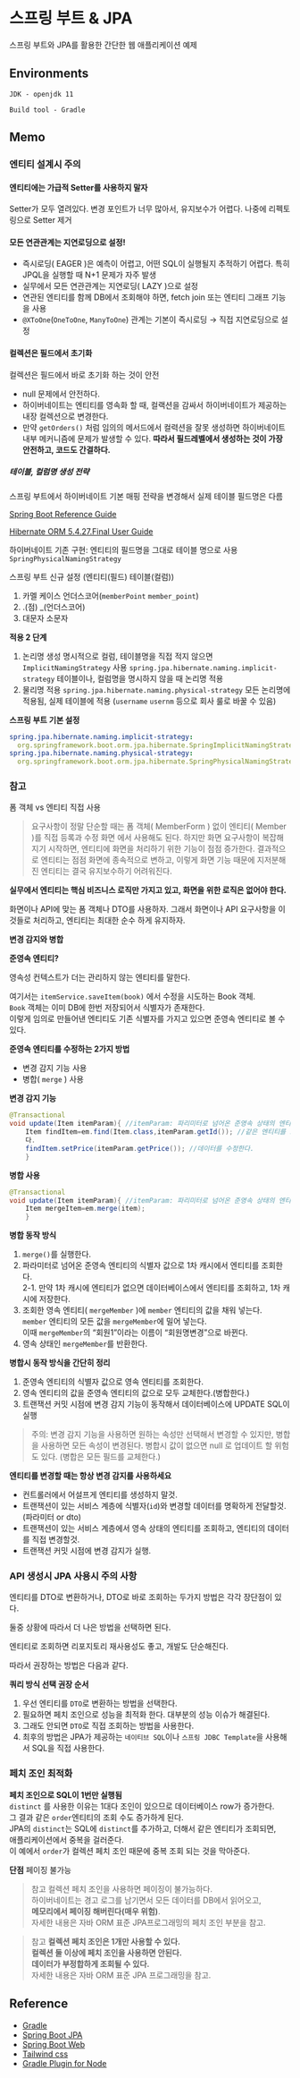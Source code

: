 # 스프링 부트 & JPA

스프링 부트와 JPA를 활용한 간단한 웹 애플리케이션 예제

## Environments

`JDK - openjdk 11`

`Build tool - Gradle`

## Memo

### 엔티티 설계시 주의

#### 엔티티에는 가급적 Setter를 사용하지 말자

Setter가 모두 열려있다. 변경 포인트가 너무 많아서, 유지보수가 어렵다. 나중에 리펙토링으로 Setter 제거

#### 모든 연관관계는 지연로딩으로 설정!

- 즉시로딩( EAGER )은 예측이 어렵고, 어떤 SQL이 실행될지 추적하기 어렵다. 특히 JPQL을 실행할 때 N+1 문제가 자주 발생
- 실무에서 모든 연관관계는 지연로딩( LAZY )으로 설정
- 연관된 엔티티를 함께 DB에서 조회해야 하면, fetch join 또는 엔티티 그래프 기능을 사용
- `@XToOne`(`OneToOne`, `ManyToOne`) 관계는 기본이 즉시로딩 → 직접 지연로딩으로 설정

#### 컬렉션은 필드에서 초기화

컬렉션은 필드에서 바로 초기화 하는 것이 안전

- null 문제에서 안전하다.
- 하이버네이트는 엔티티를 영속화 할 때, 컬랙션을 감싸서 하이버네이트가 제공하는 내장 컬렉션으로 변경한다.
- 만약 `getOrders()` 처럼 임의의 메서드에서 컬력션을 잘못 생성하면 하이버네이트 내부 메커니즘에 문제가 발생할 수 있다.
  **따라서 필드레벨에서 생성하는 것이 가장 안전하고, 코드도 간결하다.**

##### 테이블, 컬럼명 생성 전략

스프링 부트에서 하이버네이트 기본 매핑 전략을 변경해서 실제 테이블 필드명은 다름

[Spring Boot Reference Guide](https://docs.spring.io/spring-boot/docs/2.1.3.RELEASE/reference/htmlsingle/#howto-configure-hibernate-naming-strategy)

[Hibernate ORM 5.4.27.Final User Guide](https://docs.jboss.org/hibernate/orm/5.4/userguide/html_single/Hibernate_User_Guide.html#naming)

하이버네이트 기존 구현: 엔티티의 필드명을 그대로 테이블 명으로 사용
`SpringPhysicalNamingStrategy`

스프링 부트 신규 설정 (엔티티(필드) 테이블(컬럼))

1. 카멜 케이스 언더스코어(`memberPoint` `member_point`)
2. .(점) _(언더스코어)
3. 대문자 소문자

**적용 2 단계**

1. 논리명 생성 명시적으로 컬럼, 테이블명을 직접 적지 않으면 `ImplicitNamingStrategy` 사용
   `spring.jpa.hibernate.naming.implicit-strategy`
   테이블이나, 컬럼명을 명시하지 않을 때 논리명 적용
2. 물리명 적용
   `spring.jpa.hibernate.naming.physical-strategy`
   모든 논리명에 적용됨, 실제 테이블에 적용 (`username` `usernm` 등으로 회사 룰로 바꿀 수 있음)

**스프링 부트 기본 설정**

```yaml
spring.jpa.hibernate.naming.implicit-strategy:
  org.springframework.boot.orm.jpa.hibernate.SpringImplicitNamingStrategy
spring.jpa.hibernate.naming.physical-strategy:
  org.springframework.boot.orm.jpa.hibernate.SpringPhysicalNamingStrategy
```

### 참고 ###

폼 객체 vs 엔티티 직접 사용

> 요구사항이 정말 단순할 때는 폼 객체( MemberForm ) 없이
> 엔티티( Member )를 직접 등록과 수정 화면 에서 사용해도 된다.
> 하지만 화면 요구사항이 복잡해지기 시작하면, 엔티티에 화면을 처리하기 위한 기능이 점점 증가한다.
> 결과적으로 엔티티는 점점 화면에 종속적으로 변하고,
> 이렇게 화면 기능 때문에 지저분해진 엔티티는 결국 유지보수하기 어려워진다.

**실무에서 엔티티는 핵심 비즈니스 로직만 가지고 있고, 화면을 위한 로직은 없어야 한다.**

화면이나 API에 맞는 폼 객체나 DTO를 사용하자. 그래서 화면이나 API 요구사항을 이것들로 처리하고, 엔티티는 최대한 순수 하게 유지하자.

__변경 감지와 병합__

**준영속 엔티티?**

영속성 컨텍스트가 더는 관리하지 않는 엔티티를 말한다.

여기서는 `itemService.saveItem(book)` 에서 수정을 시도하는 Book 객체.  
`Book` 객체는 이미 DB에 한번 저장되어서 식별자가 존재한다.  
이렇게 임의로 만들어낸 엔티티도 기존 식별자를 가지고 있으면 준영속 엔티티로 볼 수 있다.

**준영속 엔티티를 수정하는 2가지 방법**

* 변경 감지 기능 사용
* 병합( `merge` ) 사용

**변경 감지 기능**

```java
@Transactional
void update(Item itemParam){ //itemParam: 파리미터로 넘어온 준영속 상태의 엔티티
    Item findItem=em.find(Item.class,itemParam.getId()); //같은 엔티티를 조회한
    다.
    findItem.setPrice(itemParam.getPrice()); //데이터를 수정한다.
    }
```

**병합 사용**

```java
@Transactional
void update(Item itemParam){ //itemParam: 파리미터로 넘어온 준영속 상태의 엔티티
    Item mergeItem=em.merge(item);
    }
```

**병합 동작 방식**

1. `merge()`를 실행한다.
2. 파라미터로 넘어온 준영속 엔티티의 식별자 값으로 1차 캐시에서 엔티티를 조회한다.  
   2-1. 만약 1차 캐시에 엔티티가 없으면 데이터베이스에서 엔티티를 조회하고, 1차 캐시에 저장한다.
3. 조회한 영속 엔티티( `mergeMember` )에 `member` 엔티티의 값을 채워 넣는다.  
   `member` 엔티티의 모든 값을 `mergeMember`에 밀어 넣는다.  
   이때 `mergeMember`의 “회원1”이라는 이름이 “회원명변경”으로 바뀐다.
4. 영속 상태인 `mergeMember`를 반환한다.

**병합시 동작 방식을 간단히 정리**

1. 준영속 엔티티의 식별자 값으로 영속 엔티티를 조회한다.
2. 영속 엔티티의 값을 준영속 엔티티의 값으로 모두 교체한다.(병합한다.)
3. 트랜잭션 커밋 시점에 변경 감지 기능이 동작해서 데이터베이스에 UPDATE SQL이 실행

> 주의: 변경 감지 기능을 사용하면 원하는 속성만 선택해서 변경할 수 있지만, 병합을 사용하면 모든 속성이 변경된다. 병합시 값이 없으면 null 로 업데이트 할 위험도 있다. (병합은 모든 필드를 교체한다.)

**엔티티를 변경할 때는 항상 변경 감지를 사용하세요**

* 컨트롤러에서 어설프게 엔티티를 생성하지 말것.
* 트랜잭션이 있는 서비스 계층에 식별자(`id`)와 변경할 데이터를 명확하게 전달할것.(파라미터 or dto)
* 트랜잭션이 있는 서비스 계층에서 영속 상태의 엔티티를 조회하고, 엔티티의 데이터를 직접 변경할것.
* 트랜잭션 커밋 시점에 변경 감지가 실행.

### API 생성시 JPA 사용시 주의 사항

엔티티를 DTO로 변환하거나, DTO로 바로 조회하는 두가지 방법은 각각 장단점이 있다.

둘중 상황에 따라서 더 나은 방법을 선택하면 된다.

엔티티로 조회하면 리포지토리 재사용성도 좋고, 개발도 단순해진다.

따라서 권장하는 방법은 다음과 같다.

**쿼리 방식 선택 권장 순서**

1. 우선 엔티티를 `DTO`로 변환하는 방법을 선택한다.
2. 필요하면 페치 조인으로 성능을 최적화 한다. 대부분의 성능 이슈가 해결된다.
3. 그래도 안되면 `DTO`로 직접 조회하는 방법을 사용한다.
4. 최후의 방법은 JPA가 제공하는
   `네이티브 SQL`이나 `스프링 JDBC Template`을 사용해서 SQL을 직접 사용한다.

### 페치 조인 최적화

**페치 조인으로 SQL이 1번만 실행됨**  
`distinct` 를 사용한 이유는 1대다 조인이 있으므로 데이터베이스 row가 증가한다.  
그 결과 같은 `order`엔티티의 조회 수도 증가하게 된다.  
JPA의 `distinct`는 SQL에 `distinct`를 추가하고, 더해서 같은 엔티티가 조회되면,  
애플리케이션에서 중복을 걸러준다.  
이 예에서 `order`가 컬렉션 페치 조인 때문에 중복 조회 되는 것을 막아준다.

**단점**
페이징 불가능

> 참고 컬렉션 페치 조인을 사용하면 페이징이 불가능하다.  
> 하이버네이트는 경고 로그를 남기면서 모든 데이터를 DB에서 읽어오고,  
> **메모리에서 페이징 해버린다(매우 위험)**.  
> 자세한 내용은 자바 ORM 표준 JPA프로그래밍의 페치 조인 부분을 참고.

> 참고
**컬렉션 페치 조인은 1개만 사용할 수 있다.**  
**컬렉션 둘 이상에 페치 조인을 사용하면 안된다.**  
**데이터가 부정합하게 조회될 수 있다.**  
자세한 내용은 자바 ORM 표준 JPA 프로그래밍을 참고.

## Reference

* [Gradle](https://docs.gradle.org/current/userguide/userguide.html)
* [Spring Boot JPA](https://docs.spring.io/spring-boot/docs/2.4.1/reference/htmlsingle/#boot-features-jpa-and-spring-data)
* [Spring Boot Web](https://docs.spring.io/spring-boot/docs/2.4.1/reference/htmlsingle/#boot-features-developing-web-applications)
* [Tailwind css](https://tailwindcss.com/)
* [Gradle Plugin for Node](https://github.com/node-gradle/gradle-node-plugin)